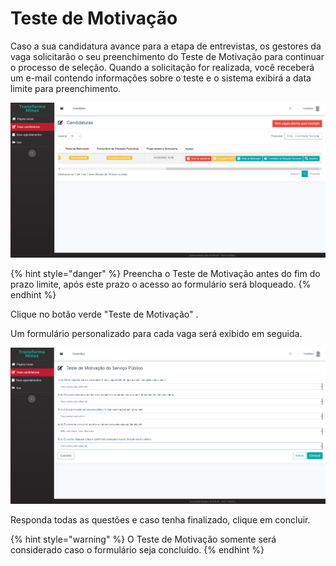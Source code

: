 # Teste de Motivação

Caso a sua candidatura avance para a etapa de entrevistas, os gestores da vaga solicitarão o seu preenchimento do Teste de Motivação para continuar o processo de seleção. Quando a solicitação for realizada, você receberá um e-mail contendo informações sobre o teste e o sistema exibirá a data limite para preenchimento.

![](<../.gitbook/assets/image (4).png>)

{% hint style="danger" %}
Preencha o Teste de Motivação antes do fim do prazo limite, após este prazo o acesso ao formulário será bloqueado.
{% endhint %}

Clique no botão verde "Teste de Motivação" .

Um formulário personalizado para cada vaga será exibido em seguida.

![](<../.gitbook/assets/image (12).png>)

Responda todas as questões e caso tenha finalizado, clique em concluir.

{% hint style="warning" %}
O Teste de Motivação somente será considerado caso o formulário seja concluído.
{% endhint %}

